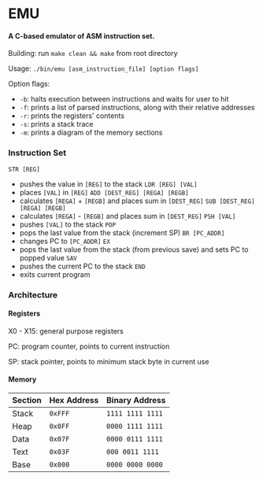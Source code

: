 # EMU
#### A C-based emulator of ASM instruction set.

Building: run `make clean && make` from root directory

Usage: `./bin/emu [asm_instruction_file] [option flags]`

Option flags:
* `-b`: halts execution between instructions and waits for user to hit <Enter>
* `-f`: prints a list of parsed instructions, along with their relative addresses
* `-r`: prints the registers' contents
* `-s`: prints a stack trace
* `-m`: prints a diagram of the memory sections

### Instruction Set
`STR [REG]`
* pushes the value in `[REG]` to the stack
`LDR [REG] [VAL]`
* places `[VAL]` in `[REG]`
`ADD [DEST_REG] [REGA] [REGB]`
* calculates `[REGA]` + `[REGB]` and places sum in `[DEST_REG]`
`SUB [DEST_REG] [REGA] [REGB]`
* calculates `[REGA]` - `[REGB]` and places sum in `[DEST_REG]`
`PSH [VAL]`
* pushes `[VAL]` to the stack
`POP`
* pops the last value from the stack (increment SP)
`BR [PC_ADDR]`
* changes PC to `[PC_ADDR]`
`EX`
* pops the last value from the stack (from previous save) and sets PC to popped value
`SAV`
* pushes the current PC to the stack
`END`
* exits current program

### Architecture
#### Registers
X0 - X15: general purpose registers

PC: program counter, points to current instruction

SP: stack pointer, points to minimum stack byte in current use

#### Memory
|	Section				|	Hex Address	|	Binary Address		|
|---------------|-------------|-------------------|
|	Stack					|	`0xFFF`			|	`1111 1111 1111`	|
|	Heap					|	`0x0FF`			|	`0000 1111 1111`	|
|	Data					|	`0x07F`			|	`0000 0111 1111`	|
|	Text					|	`0x03F`			|	`000 0011 1111`		|
|	Base					|	`0x000`			|	`0000 0000 0000`	|
